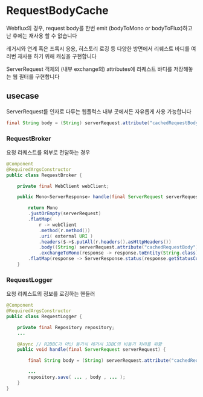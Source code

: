 # RequestBodyCache
Webflux의 경우, request body를 한번 emit (bodyToMono or bodyToFlux)하고 난 후에는 재사용 할 수 없습니다

레거시와 연계 혹은 프록시 응용, 히스토리 로깅 등 다양한 방면에서 리퀘스트 바디를 여러번 재사용 하기 위해 캐싱을 구현합니다

ServerRequest 객체의 (내부 exchange의) attributes에 리퀘스트 바디를 저장해놓는 웹 필터를 구현합니다

## usecase

ServerRequest를 인자로 다루는 웹플럭스 내부 곳에서든 자유롭게 사용 가능합니다

```java
final String body = (String) serverRequest.attribute("cachedRequestBody").orElse("");
```

### RequestBroker

요청 리퀘스트를 외부로 전달하는 경우

```java
@Component
@RequiredArgsConstructor
public class RequestBroker {

    private final WebClient webClient;

    public Mono<ServerResponse> handle(final ServerRequest serverRequest) {

        return Mono
        .justOrEmpty(serverRequest)
        .flatMap(
            r -> webClient
            .method(r.method())
            .uri( external URI )
            .headers($->$.putAll(r.headers().asHttpHeaders())
            .body((String) serverRequest.attribute("cachedRequestBody").orElse(""))
            .exchangeToMono(response -> response.toEntity(String.class)))
        .flatMap(response -> ServerResponse.status(response.getStatusCode()).bodyValue(response.getBody()));
    }
```

### RequestLogger

요청 리퀘스트의 정보를 로깅하는 핸들러

```java
@Component
@RequiredArgsConstructor
public class RequestLogger {

    private final Repository repository;
    ...

    @Async // R2DBC가 아닌 동기식 레거시 JDBC의 비동기 처리를 위함
    public void handle(final ServerRequest serverRequest) {

        final String body = (String) serverRequest.attribute("cachedRequestBody").orElse("");

        ...
        repository.save( ... , body , ... );
    }
}
```
